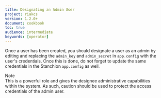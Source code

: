 ```yaml
---
title: Designating an Admin User
project: riakcs
version: 1.2.0+
document: cookbook
toc: true
audience: intermediate
keywords: [operator]
---
```


Once a user has been created, you should designate a user as an admin by editing and replacing the `admin_key` and `admin_secret` in `app.config` with the user's credentials. Once this is done, do not forget to update the same credentials in the Stanchion `app.config` as well.

<div class="note"><div class="title">Note</div>This is a powerful role and gives the designee administrative capabilities within the system. As such, caution should be used to protect the access credentials of the admin user.
</div>
